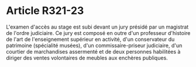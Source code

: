 # Article R321-23

<p>L'examen d'accès au stage est subi devant un jury présidé par un magistrat de l'ordre judiciaire. Ce jury est composé en outre d'un professeur d'histoire de l'art de l'enseignement supérieur en activité, d'un conservateur du patrimoine (spécialité musées), d'un commissaire-priseur judiciaire, d'un courtier de marchandises assermenté et de deux personnes habilitées à diriger des ventes volontaires de meubles aux enchères publiques.</p>